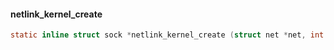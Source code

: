 


#### netlink_kernel_create

```c
static inline struct sock *netlink_kernel_create (struct net *net, int unit, struct netlink_kernel_cfg *cfg);
```